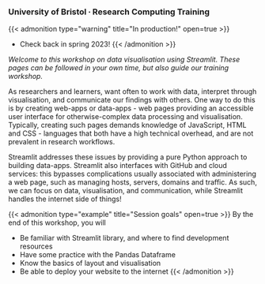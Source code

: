 ### University of Bristol ∙ Research Computing Training

{{< admonition type="warning" title="In production!" open=true >}}
- Check back in spring 2023!
{{< /admonition >}}

*Welcome to this workshop on data visualisation using Streamlit. These pages can be followed in your own time, but also guide our training workshop.*

As researchers and learners, want often to work with data, interpret through visualisation, and communicate our findings with others. One way to do this is by creating web-apps or data-apps - web pages providing an accessible user interface for otherwise-complex data processing and visualisation. Typically, creating such pages demands knowledge of JavaScript, HTML and CSS - languages that both have a high technical overhead, and are not prevalent in research workflows. 

Streamlit addresses these issues by providing a pure Python approach to building data-apps. Streamlit also interfaces with GitHub and cloud services: this bypasses complications usually associated with administering a web page, such as managing hosts, servers, domains and traffic. As such, we can focus on data, visualisation, and communication, while Streamlit handles the internet side of things!

{{< admonition type="example" title="Session goals" open=true >}}
By the end of this workshop, you will
- Be familiar with Streamlit library, and where to find development resources 
- Have some practice with the Pandas Dataframe
- Know the basics of layout and visualisation
- Be able to deploy your website to the internet
{{< /admonition >}}




